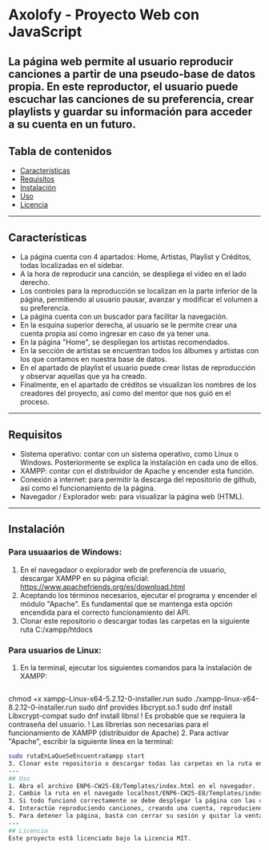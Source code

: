 # Axolofy - Proyecto Web con JavaScript
La página web permite al usuario reproducir canciones a partir de una pseudo-base de datos propia. En este reproductor, el usuario puede escuchar las canciones de su preferencia, crear playlists y guardar su información para acceder a su cuenta en un futuro. 
---
## Tabla de contenidos
- [Características](#Características) 
- [Requisitos](#Requisitos)
- [Instalación](#Instalación)
- [Uso](#Uso)
- [Licencia](#Licencia)
---
## Características
- La página cuenta con 4 apartados: Home, Artistas, Playlist y Créditos, todas localizadas en el sidebar.
- A la hora de reproducir una canción, se despliega el video en el lado derecho.
- Los controles para la reproducción se localizan en la parte inferior de la página, permitiendo al usuario pausar, avanzar y modificar el volumen a su preferencia.
- La página cuenta con un buscador para facilitar la navegación.
- En la esquina superior derecha, al usuario se le permite crear una cuenta propia así como ingresar en caso de ya tener una. 
- En la página "Home", se despliegan los artistas recomendados. 
- En la sección de artistas se encuentran todos los álbumes y artistas con los que contamos en nuestra base de datos.
- En el apartado de playlist el usuario puede crear listas de reproducción y observar aquellas que ya ha creado.
- Finalmente, en el apartado de créditos se visualizan los nombres de los creadores del proyecto, así como del mentor que nos guió en el proceso. 
---
## Requisitos
- Sistema operativo: contar con un sistema operativo, como Linux o Windows. Posteriormente se explica la instalación en cada uno de ellos. 
- XAMPP: contar con el distribuidor de Apache y encender esta función.
- Conexión a internet: para permitir la descarga del repositorio de github, así como el funcionamiento de la página. 
- Navegador / Explorador web: para visualizar la página web (HTML).
---
## Instalación
### Para usuaarios de Windows: 
1. En el navegadaor o explorador web de preferencia de usuario, descargar XAMPP en su página oficial: https://www.apachefriends.org/es/download.html
2. Aceptando los términos necesarios, ejecutar el programa y encender el módulo "Apache". Es fundamental que se mantenga esta opción encendida para el correcto funcionamiento del API.
3. Clonar este repositorio o descargar todas las carpetas en la siguiente ruta C:/xampp/htdocs
   
### Para usuarios de Linux:
1. En la terminal, ejecutar los siguientes comandos para la instalación de XAMPP:
   ```bash
  chmod +x xampp-Linux-x64-5.2.12-0-installer.run
  sudo ./xampp-linux-x64-8.2.12-0-installer.run
  sudo dnf provides libcrypt.so.1
  sudo dnf install Libxcrypt-compat 
  sudo dnf install libnsl
! Es probable que se requiera la contraseña del usuario.
! Las librerías son necesarias para el funcionamiento de XAMPP (distribuidor de Apache)
2. Para activar "Apache", escribir la siguiente línea en la terminal:
 ```bash
sudo rutaEnLaQueSeEncuentraXampp start
3. Clonar este repositorio o descargar todas las carpetas en la ruta en la que se encuentra xampp, en el directorio htdocs. 
---
## Uso
1. Abra el archivo ENP6-CW25-E8/Templates/index.html en el navegador.
2. Cambie la ruta en el navegado localhost/ENP6-CW25-E8/Templates/index.html
3. Si todo funcionó correctamente se debe desplegar la página con las características mencionadas.
4. Interactúe reproduciendo canciones, creando una cuenta, reproduciendo playlists y escuchando a sus artistas preferidos.
5. Para detener la página, basta con cerrar su sesión y quitar la ventana. 
---
## Licencia
Este proyecto está licenciado bajo la Licencia MIT. 
